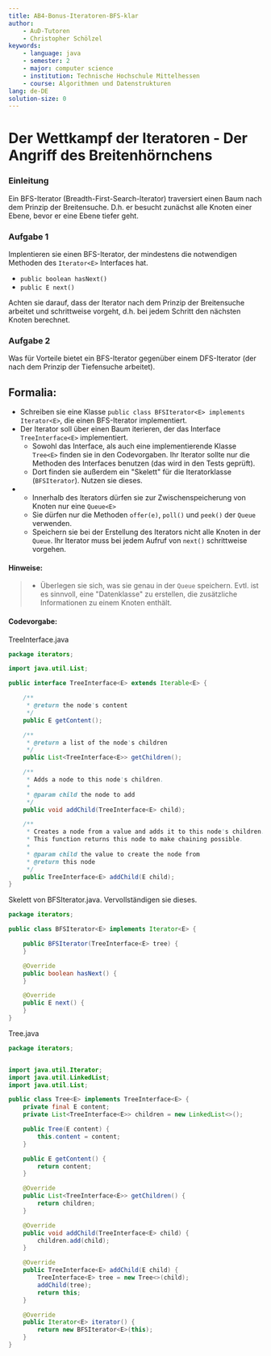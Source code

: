 ```yaml
---
title: AB4-Bonus-Iteratoren-BFS-klar
author:
    - AuD-Tutoren
    - Christopher Schölzel
keywords:
    - language: java
    - semester: 2
    - major: computer science
    - institution: Technische Hochschule Mittelhessen
    - course: Algorithmen und Datenstrukturen
lang: de-DE
solution-size: 0
---
```


# Der Wettkampf der Iteratoren - Der Angriff des Breitenhörnchens

### Einleitung

Ein BFS-Iterator (Breadth-First-Search-Iterator) traversiert einen Baum nach dem Prinzip der Breitensuche. D.h. er besucht zunächst alle Knoten einer Ebene, bevor er eine Ebene tiefer geht.


### Aufgabe 1

Implentieren sie einen BFS-Iterator, der mindestens die notwendigen Methoden des `Iterator<E>` Interfaces hat.
- `public boolean hasNext()`
- `public E next()`

Achten sie darauf, dass der Iterator nach dem Prinzip der Breitensuche arbeitet und schrittweise vorgeht, d.h. bei jedem Schritt den nächsten Knoten berechnet.

### Aufgabe 2

Was für Vorteile bietet ein BFS-Iterator gegenüber einem DFS-Iterator (der nach dem Prinzip der Tiefensuche arbeitet).

## Formalia:

- Schreiben sie eine Klasse `public class BFSIterator<E> implements Iterator<E>`, die einen BFS-Iterator implementiert.
- Der Iterator soll über einen Baum iterieren, der das Interface `TreeInterface<E>` implementiert.    
  - Sowohl das Interface, als auch eine implementierende Klasse `Tree<E>` finden sie in den Codevorgaben. Ihr Iterator sollte nur die Methoden des Interfaces benutzen (das wird in den Tests geprüft).
  - Dort finden sie außerdem ein "Skelett" für die Iteratorklasse (`BFSIterator`). Nutzen sie dieses.
- - Innerhalb des Iterators dürfen sie zur Zwischenspeicherung von Knoten nur eine `Queue<E>`
  - Sie dürfen nur die Methoden `offer(e)`, `poll()` und `peek()` der `Queue` verwenden.
  - Speichern sie bei der Erstellung des Iterators nicht alle Knoten in der `Queue`. Ihr Iterator muss bei jedem Aufruf von `next()` schrittweise vorgehen.

#### Hinweise:

  >- Überlegen sie sich, was sie genau in der `Queue` speichern. Evtl. ist es sinnvoll, eine "Datenklasse" zu erstellen, die zusätzliche Informationen zu einem Knoten enthält.

#### Codevorgabe:

TreeInterface.java
``` Java
package iterators;

import java.util.List;

public interface TreeInterface<E> extends Iterable<E> {

    /**
     * @return the node's content
     */
    public E getContent();

    /**
     * @return a list of the node's children
     */
    public List<TreeInterface<E>> getChildren();

    /**
     * Adds a node to this node's children.
     *
     * @param child the node to add
     */
    public void addChild(TreeInterface<E> child);

    /**
     * Creates a node from a value and adds it to this node's children.
     * This function returns this node to make chaining possible.
     *
     * @param child the value to create the node from
     * @return this node
     */
    public TreeInterface<E> addChild(E child);
}
```

Skelett von BFSIterator.java. Vervollständigen sie dieses.
``` Java
package iterators;

public class BFSIterator<E> implements Iterator<E> {

    public BFSIterator(TreeInterface<E> tree) {
    }

    @Override
    public boolean hasNext() {
    }

    @Override
    public E next() {
    }
}
```

Tree.java
``` Java
package iterators;


import java.util.Iterator;
import java.util.LinkedList;
import java.util.List;

public class Tree<E> implements TreeInterface<E> {
    private final E content;
    private List<TreeInterface<E>> children = new LinkedList<>();

    public Tree(E content) {
        this.content = content;
    }

    public E getContent() {
        return content;
    }

    @Override
    public List<TreeInterface<E>> getChildren() {
        return children;
    }

    @Override
    public void addChild(TreeInterface<E> child) {
        children.add(child);
    }

    @Override
    public TreeInterface<E> addChild(E child) {
        TreeInterface<E> tree = new Tree<>(child);
        addChild(tree);
        return this;
    }

    @Override
    public Iterator<E> iterator() {
        return new BFSIterator<E>(this);
    }
}
```
